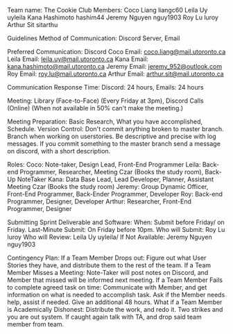 Team name: The Cookie Club
Members:
Coco Liang liangc60
Leila Uy uyleila
Kana Hashimoto hashim44
Jeremy Nguyen nguy1903
Roy Lu luroy
Arthur Sit sitarthu

Guidelines
Method of Communication: Discord Server, Email

Preferred Communication: Discord
Coco Email: coco.liang@mail.utoronto.ca 
Leila Email: leila.uy@mail.utoronto.ca
Kana Email: kana.hashimoto@mail.utoronto.ca
Jeremy Email: jeremy_952@outlook.com
Roy Email: roy.lu@mail.utoronto.ca
Arthur Email: arthur.sit@mail.utoronto.ca

Communication Response Time: Discord: 24 hours, Emails: 24 hours

Meeting: Library (Face-to-Face) (Every Friday at 3pm), Discord Calls (Online) (When not available in 50% can't make the meeting.)

Meeting Preparation: Basic Research, What you have accomplished, Schedule.
Version Control: Don't commit anything broken to master branch. Branch when working on userstories. Be descriptive and precise with log messages. If you commit something to the master branch send a message on discord, with a short description.  

Roles:
Coco: Note-taker, Design Lead, Front-End Programmer 
Leila: Back-end Programmer, Researcher, Meeting Czar (Books the study room), Back-Up NoteTaker
Kana: Data Base Lead, Lead Developer, Planner, Assistant Meeting Czar (Books the study room)
Jeremy: Group Dynamic Officer, Front-End Programmer, Back-Ender Programmer, Developer
Roy: Back-end Programmer, Designer, Developer
Arthur: Researcher, Front-End Programmer, Designer

Submitting Sprint Deliverable and Software: 
When: Submit before Friday/ on Friday. Last-Minute Submit: On Friday before 10pm. 
Who will Submit: Roy Lu luroy
Who will Review: Leila Uy uyleila/ If Not Available: Jeremy Nguyen nguy1903

Contingency Plan:
If a Team Member Drops out: Figure out what User Stories they have, and distribute them to the rest of the team. 
If a Team Member Misses a Meeting: Note-Taker will post notes on Discord, and Member that missed will be informed next meeting.
If a Team Member Fails to complete agreed task on time: Communicate with Member, and get information on what is needed to accomplish task. Ask if the Member needs help, assist if needed. Give an additional 48 hours.
What if a Team Member is Academically Dishonest: Distribute the work, and redo it. Two strikes and you are out system. If caught again talk with TA, and drop said team member from team.